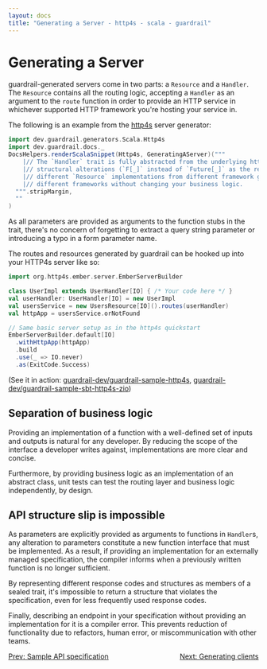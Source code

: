 ```yaml
---
layout: docs
title: "Generating a Server - http4s - scala - guardrail"
---
```


Generating a Server
===================

guardrail-generated servers come in two parts: a `Resource` and a `Handler`. The `Resource` contains all the routing logic, accepting a `Handler` as an argument to the `route` function in order to provide an HTTP service in whichever supported HTTP framework you're hosting your service in.

The following is an example from the [http4s](https://github.com/http4s/http4s) server generator:

```scala mdoc:passthrough
import dev.guardrail.generators.Scala.Http4s
import dev.guardrail.docs._
DocsHelpers.renderScalaSnippet(Http4s, GeneratingAServer)("""
    |// The `Handler` trait is fully abstracted from the underlying http framework. As a result, with the exception of some
    |// structural alterations (`F[_]` instead of `Future[_]` as the return type) the same handlers can be used with
    |// different `Resource` implementations from different framework generators. This permits greater compatibility between
    |// different frameworks without changing your business logic.
  """.stripMargin,
  ""
)
```

As all parameters are provided as arguments to the function stubs in the trait, there's no concern of forgetting to extract a query string parameter or introducing a typo in a form parameter name.

The routes and resources generated by guardrail can be hooked up into your HTTP4s server like so:

```scala
import org.http4s.ember.server.EmberServerBuilder

class UserImpl extends UserHandler[IO] { /* Your code here */ }
val userHandler: UserHandler[IO] = new UserImpl
val usersService = new UsersResource[IO]().routes(userHandler)
val httpApp = usersService.orNotFound

// Same basic server setup as in the http4s quickstart
EmberServerBuilder.default[IO]
  .withHttpApp(httpApp)
  .build
  .use(_ => IO.never)
  .as(ExitCode.Success)
```

(See it in action: [guardrail-dev/guardrail-sample-http4s](https://github.com/guardrail-dev/guardrail-sample-http4s), [guardrail-dev/guardrail-sample-sbt-http4s-zio](https://github.com/guardrail-dev/guardrail-sample-sbt-http4s-zio))

Separation of business logic
----------------------------

Providing an implementation of a function with a well-defined set of inputs and outputs is natural for any developer. By reducing the scope of the interface a developer writes against, implementations are more clear and concise.

Furthermore, by providing business logic as an implementation of an abstract class, unit tests can test the routing layer and business logic independently, by design.

API structure slip is impossible
--------------------------------

As parameters are explicitly provided as arguments to functions in `Handler`s, any alteration to parameters constitute a new function interface that must be implemented. As a result, if providing an implementation for an externally managed specification, the compiler informs when a previously written function is no longer sufficient.

By representing different response codes and structures as members of a sealed trait, it's impossible to return a structure that violates the specification, even for less frequently used response codes.

Finally, describing an endpoint in your specification without providing an implementation for it is a compiler error. This prevents reduction of functionality due to refactors, human error, or miscommunication with other teams.

<span style="float: left">[Prev: Sample API specification](sample-api-specification)</span>
<span style="float: right">[Next: Generating clients](generating-clients)</span>
